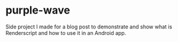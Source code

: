 # purple-wave

Side project I made for a blog post to demonstrate and show what is Renderscript and how to use it in an Android app.
